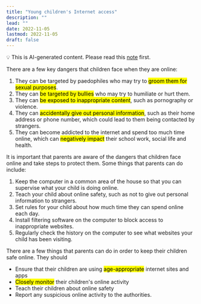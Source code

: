 ```yaml
---
title: "Young children's Internet access"
description: ""
lead: ""
date: 2022-11-05
lastmod: 2022-11-05
draft: false
---
```


💡 This is AI-generated content. Please read this [note](../ai.md) first.

There are a few key dangers that children face when they are online:

1. They can be targeted by paedophiles who may try to <mark>groom them for sexual purposes</mark>.
2. They can <mark>be targeted by bullies</mark> who may try to humiliate or hurt them.
3. They can <mark>be exposed to inappropriate content</mark>, such as pornography or violence.
4. They can <mark>accidentally give out personal information</mark>, such as their home address or phone number, which could lead to them being contacted by strangers.
5. They can become addicted to the internet and spend too much time online, which can <mark>negatively impact</mark> their school work, social life and health.

It is important that parents are aware of the dangers that children face online and take steps to protect them. Some things that parents can do include:

1. Keep the computer in a common area of the house so that you can supervise what your child is doing online.
2. Teach your child about online safety, such as not to give out personal information to strangers.
3. Set rules for your child about how much time they can spend online each day.
4. Install filtering software on the computer to block access to inappropriate websites.
5. Regularly check the history on the computer to see what websites your child has been visiting.

There are a few things that parents can do in order to keep their children safe online. They should

- Ensure that their children are using <mark>age-appropriate</mark> internet sites and apps
- <mark>Closely monitor</mark> their children's online activity
- Teach their children about online safety
- Report any suspicious online activity to the authorities.
